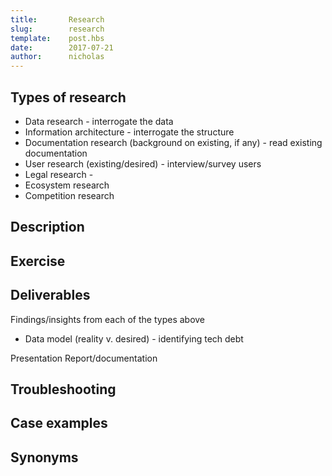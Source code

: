 ```yaml
---
title:       Research
slug:        research
template:    post.hbs
date:        2017-07-21
author:      nicholas
---
```

## Types of research

  - Data research - interrogate the data
  - Information architecture - interrogate the structure
  - Documentation research (background on existing, if any) - read existing documentation
  - User research (existing/desired) - interview/survey users
  - Legal research -
  - Ecosystem research
  - Competition research

## Description



## Exercise

## Deliverables

Findings/insights from each of the types above

  - Data model (reality v. desired) - identifying tech debt

Presentation
Report/documentation

## Troubleshooting

## Case examples

## Synonyms